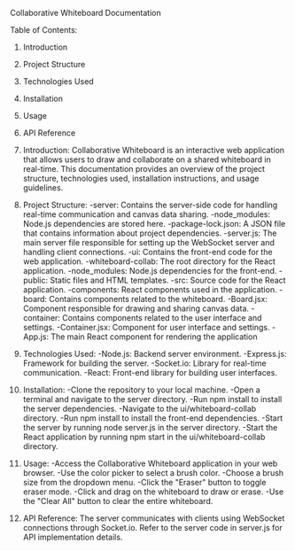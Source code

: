 Collaborative Whiteboard Documentation

Table of Contents:

1.	Introduction
2.	Project Structure
3.	Technologies Used
4.	Installation
5.	Usage
6.	API Reference

1. Introduction:
Collaborative Whiteboard is an interactive web application that allows users to draw and collaborate on a shared whiteboard in real-time. This documentation provides an overview of the project structure, technologies used, installation instructions, and usage guidelines.

2. Project Structure:
-server: Contains the server-side code for handling real-time communication and canvas data sharing.
   -node_modules: Node.js dependencies are stored here.
   -package-lock.json: A JSON file that contains information about project dependencies.
   -server.js: The main server file responsible for setting up the WebSocket server and handling client connections.
-ui: Contains the front-end code for the web application.
   -whiteboard-collab: The root directory for the React application.
     -node_modules: Node.js dependencies for the front-end.
     -public: Static files and HTML templates.
     -src: Source code for the React application.
       -components: React components used in the application.
         -board: Contains components related to the whiteboard.
           -Board.jsx: Component responsible for drawing and sharing canvas data.
         -container: Contains components related to the user interface and settings.
           -Container.jsx: Component for user interface and settings.
       -App.js: The main React component for rendering the application

3. Technologies Used:
-Node.js: Backend server environment.
-Express.js: Framework for building the server.
-Socket.io: Library for real-time communication.
-React: Front-end library for building user interfaces.

4. Installation:
-Clone the repository to your local machine.
-Open a terminal and navigate to the server directory.
-Run npm install to install the server dependencies.
-Navigate to the ui/whiteboard-collab directory.
-Run npm install to install the front-end dependencies.
-Start the server by running node server.js in the server directory.
-Start the React application by running npm start in the ui/whiteboard-collab directory.

5. Usage:
-Access the Collaborative Whiteboard application in your web browser.
-Use the color picker to select a brush color.
-Choose a brush size from the dropdown menu.
-Click the "Eraser" button to toggle eraser mode.
-Click and drag on the whiteboard to draw or erase.
-Use the "Clear All" button to clear the entire whiteboard.

6. API Reference:
The server communicates with clients using WebSocket connections through Socket.io. Refer to the server code in server.js for API implementation details.

